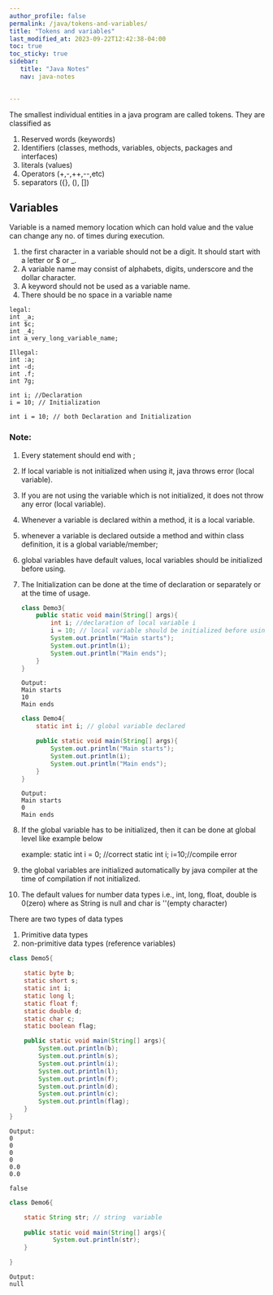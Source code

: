```yaml
---
author_profile: false
permalink: /java/tokens-and-variables/
title: "Tokens and variables"
last_modified_at: 2023-09-22T12:42:38-04:00
toc: true
toc_sticky: true
sidebar:
   title: "Java Notes"
   nav: java-notes
     

---
```


The smallest individual entities in a java program are called tokens. They are classified as

   1. Reserved words (keywords)
   2. Identifiers (classes, methods, variables, objects, packages and interfaces)
   3. literals (values)
   4. Operators (+,-,++,--,etc)
   5. separators ({}, (), [])

## Variables
Variable is a named memory location which can hold value and the value can change
any no. of times during execution.
  1. the first character in a variable should not be a digit. It should start with a letter or $ or _.
  2. A variable name may consist of alphabets, digits, underscore and the dollar character.
  3. A keyword should not be used as a variable name.
  4. There should be no space in a variable name

```
legal:
int _a;
int $c;
int _4;
int a_very_long_variable_name;
```
```
Illegal:
int :a;
int -d;
int .f;
int 7g;
```
```
int i; //Declaration
i = 10; // Initialization

int i = 10; // both Declaration and Initialization
```
### Note:
1. Every statement should end with ;
2. If local variable is not initialized when using it, java throws error (local variable).
3. If you are not using the variable which is not initialized, it does not throw any error (local variable).
4. Whenever a variable is declared within a method, it is a local variable.
5. whenever a variable is declared outside a method and within class definition, it is a global variable/member;
6. global variables have default values, local variables should be initialized before using.
7. The Initialization can be done at the time of declaration or separately or at the time of usage.

   ```java
   class Demo3{
       public static void main(String[] args){
           int i; //declaration of local variable i
           i = 10; // local variable should be initialized before using in one single sentence
           System.out.println("Main starts");
           System.out.println(i);
           System.out.println("Main ends");
       }
   }
   ```

   ```
   Output:
   Main starts
   10
   Main ends
   ```
   ```java
   class Demo4{
       static int i; // global variable declared
   
       public static void main(String[] args){
           System.out.println("Main starts");
           System.out.println(i); 
           System.out.println("Main ends");
       }
   }
   ```
   ```
   Output:
   Main starts
   0
   Main ends
   ```
8. If the global variable has to be initialized, then it can be done at global level like example below

   example:
   static int i = 0; //correct
   static int i;
   i=10;//compile error
9. the global variables are initialized automatically by java compiler at the time of compilation if not initialized.
10. The default values for number data types i.e., int, long, float, double is 0(zero) where as String is null and char is ''(empty character)

There are two types of data types

1) Primitive data types
2) non-primitive data types (reference variables)

```java
class Demo5{

    static byte b;
    static short s;
    static int i;
    static long l;
    static float f;
    static double d;
    static char c;
    static boolean flag;

    public static void main(String[] args){
        System.out.println(b); 
        System.out.println(s); 
        System.out.println(i); 
        System.out.println(l); 
        System.out.println(f); 
        System.out.println(d); 
        System.out.println(c); 
        System.out.println(flag); 
    }
}
```
```
Output:
0
0
0
0
0.0
0.0

false
```

```java
class Demo6{

    static String str; // string  variable
	
    public static void main(String[] args){
            System.out.println(str); 
    }

}
```
```
Output:
null
```